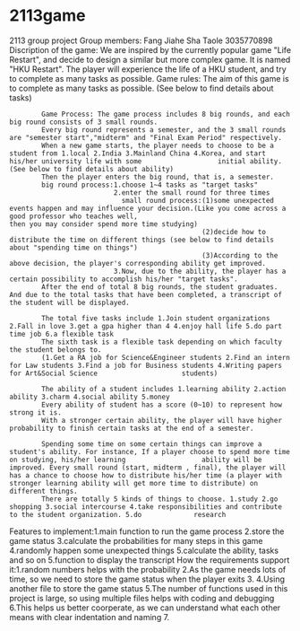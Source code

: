 # 2113game
2113 group project
Group members: Fang Jiahe 
               Sha Taole  3035770898
Discription of the game: We are inspired by the currently popular game "Life Restart", and decide to design a similar but more complex game. It is named "HKU Restart". The                              player will experience the life of a HKU student, and try to complete as many tasks as possible.
Game rules: The aim of this game is to complete as many tasks as possible.  (See below to find details about tasks) 

            Game Process: The game process includes 8 big rounds, and each big round consists of 3 small rounds.
            Every big round represents a semester, and the 3 small rounds are "semester start","midterm" and "Final Exam Period" respectively.
            When a new game starts, the player needs to choose to be a student from 1.local 2.India 3.Mainland China 4.Korea, and start his/her university life with some                   initial ability. (See below to find details about ability)
            Then the player enters the big round, that is, a semester.
            big round process:1.choose 1~4 tasks as "target tasks"
                              2.enter the small round for three times
                                small round process:(1)some unexpected events happen and may influence your decision.(Like you come across a good professor who teaches well,                                                        then you may consider spend more time studying)
                                                    (2)decide how to distribute the time on different things (see below to find details about "spending time on things")
                                                    (3)According to the above decision, the player's corresponding ability get improved.
                              3.Now, due to the ability, the player has a certain possibility to accomplish his/her "target tasks".
            After the end of total 8 big rounds, the student graduates. And due to the total tasks that have been completed, a transcript of the student will be displayed.
            
            The total five tasks include 1.Join student organizations 2.Fall in love 3.get a gpa higher than 4 4.enjoy hall life 5.do part time job 6.a flexible task
            The sixth task is a flexible task depending on which faculty the student belongs to. 
            (1.Get a RA job for Science&Engineer students 2.Find an intern for Law students 3.Find a job for Business students 4.Writing papers for Art&Social Science                     students)
            
            The ability of a student includes 1.learning ability 2.action ability 3.charm 4.social ability 5.money
            Every ability of student has a score (0~10) to represent how strong it is.
            With a stronger certain ability, the player will have higher probability to finish certain tasks at the end of a semester.
            
            Spending some time on some certain things can improve a student's ability. For instance, If a player choose to spend more time on studying, his/her learning                   ability will be improved. Every small round (start, midterm , final), the player will has a chance to choose how to distribute his/her time (a player with                     stronger learning ability will get more time to distribute) on different things.
            There are totally 5 kinds of things to choose. 1.study 2.go shopping 3.social intercourse 4.take responsibilities and contribute to the student organization. 5.do             research
Features to implement:1.main function to run the game process
                      2.store the game status 
                      3.calculate the probabilities for many steps in this game
                      4.randomly happen some unexpected things
                      5.calculate the ability, tasks and so on
                      5.function to display the transcript
How the requirements support it:1.random numbers helps with the probability
                                2.As the game needs lots of time, so we need to store the game status when the player exits
                                3.
                                4.Using another file to store the game status
                                5.The number of functions used in this project is large, so using multiple files helps with coding and debugging
                                6.This helps us better coorperate, as we can understand what each other means with clear indentation and naming 
                                7.
            
